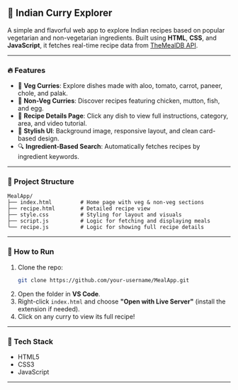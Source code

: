 ## 🍛 Indian Curry Explorer

A simple and flavorful web app to explore Indian recipes based on popular vegetarian and non-vegetarian ingredients. Built using **HTML**, **CSS**, and **JavaScript**, it fetches real-time recipe data from [TheMealDB API](https://www.themealdb.com/).

---

### 🔥 Features

- 🥦 **Veg Curries**: Explore dishes made with aloo, tomato, carrot, paneer, chole, and palak.
- 🍗 **Non-Veg Curries**: Discover recipes featuring chicken, mutton, fish, and egg.
- 📄 **Recipe Details Page**: Click any dish to view full instructions, category, area, and video tutorial.
- 🎨 **Stylish UI**: Background image, responsive layout, and clean card-based design.
- 🔍 **Ingredient-Based Search**: Automatically fetches recipes by ingredient keywords.

---

### 📁 Project Structure

```
MealApp/
├── index.html         # Home page with veg & non-veg sections
├── recipe.html        # Detailed recipe view
├── style.css          # Styling for layout and visuals
├── script.js          # Logic for fetching and displaying meals
└── recipe.js          # Logic for showing full recipe details
```

---

### 🚀 How to Run

1. Clone the repo:
   ```bash
   git clone https://github.com/your-username/MealApp.git
   ```
2. Open the folder in **VS Code**.
3. Right-click `index.html` and choose **"Open with Live Server"** (install the extension if needed).
4. Click on any curry to view its full recipe!

---

### 🧠 Tech Stack

- HTML5
- CSS3
- JavaScript 

---

